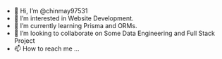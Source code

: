 - 👋 Hi, I’m @chinmay97531
- 👀 I’m interested in Website Development.
- 🌱 I’m currently learning Prisma and ORMs.
- 💞️ I’m looking to collaborate on Some Data Engineering and Full Stack Project
- 📫 How to reach me ...

<!---
chinmay97531/chinmay97531 is a ✨ special ✨ repository because its `README.md` (this file) appears on your GitHub profile.
You can click the Preview link to take a look at your changes.
--->
